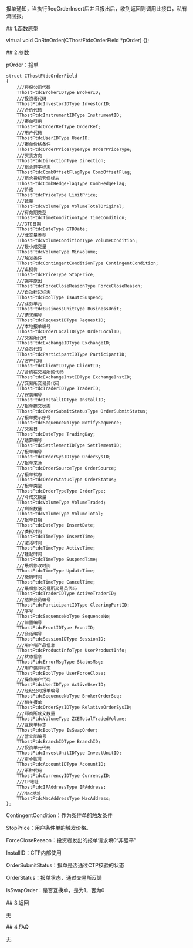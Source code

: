<p>报单通知，当执行ReqOrderInsert后并且报出后，收到返回则调用此接口，私有流回报。</p>
<span class="anchor" id="d5a18c4b-006c-4c9b-ad52-359dddeddb93"></span>
## 1.函数原型
<p>virtual void OnRtnOrder(CThostFtdcOrderField *pOrder) {};</p>
<span class="anchor" id="b97ec204-214d-4808-911d-7de6d5513a11"></span>
## 2.参数
<p>pOrder：报单</p>
<pre><code>struct CThostFtdcOrderField
{
    ///经纪公司代码
    TThostFtdcBrokerIDType BrokerID;
    ///投资者代码
    TThostFtdcInvestorIDType InvestorID;
    ///合约代码
    TThostFtdcInstrumentIDType InstrumentID;
    ///报单引用
    TThostFtdcOrderRefType OrderRef;
    ///用户代码
    TThostFtdcUserIDType UserID;
    ///报单价格条件
    TThostFtdcOrderPriceTypeType OrderPriceType;
    ///买卖方向
    TThostFtdcDirectionType Direction;
    ///组合开平标志
    TThostFtdcCombOffsetFlagType CombOffsetFlag;
    ///组合投机套保标志
    TThostFtdcCombHedgeFlagType CombHedgeFlag;
    ///价格
    TThostFtdcPriceType LimitPrice;
    ///数量
    TThostFtdcVolumeType VolumeTotalOriginal;
    ///有效期类型
    TThostFtdcTimeConditionType TimeCondition;
    ///GTD日期
    TThostFtdcDateType GTDDate;
    ///成交量类型
    TThostFtdcVolumeConditionType VolumeCondition;
    ///最小成交量
    TThostFtdcVolumeType MinVolume;
    ///触发条件
    TThostFtdcContingentConditionType ContingentCondition;
    ///止损价
    TThostFtdcPriceType StopPrice;
    ///强平原因
    TThostFtdcForceCloseReasonType ForceCloseReason;
    ///自动挂起标志
    TThostFtdcBoolType IsAutoSuspend;
    ///业务单元
    TThostFtdcBusinessUnitType BusinessUnit;
    ///请求编号
    TThostFtdcRequestIDType RequestID;
    ///本地报单编号
    TThostFtdcOrderLocalIDType OrderLocalID;
    ///交易所代码
    TThostFtdcExchangeIDType ExchangeID;
    ///会员代码
    TThostFtdcParticipantIDType ParticipantID;
    ///客户代码
    TThostFtdcClientIDType ClientID;
    ///合约在交易所的代码
    TThostFtdcExchangeInstIDType ExchangeInstID;
    ///交易所交易员代码
    TThostFtdcTraderIDType TraderID;
    ///安装编号
    TThostFtdcInstallIDType InstallID;
    ///报单提交状态
    TThostFtdcOrderSubmitStatusType OrderSubmitStatus;
    ///报单提示序号
    TThostFtdcSequenceNoType NotifySequence;
    ///交易日
    TThostFtdcDateType TradingDay;
    ///结算编号
    TThostFtdcSettlementIDType SettlementID;
    ///报单编号
    TThostFtdcOrderSysIDType OrderSysID;
    ///报单来源
    TThostFtdcOrderSourceType OrderSource;
    ///报单状态
    TThostFtdcOrderStatusType OrderStatus;
    ///报单类型
    TThostFtdcOrderTypeType OrderType;
    ///今成交数量
    TThostFtdcVolumeType VolumeTraded;
    ///剩余数量
    TThostFtdcVolumeType VolumeTotal;
    ///报单日期
    TThostFtdcDateType InsertDate;
    ///委托时间
    TThostFtdcTimeType InsertTime;
    ///激活时间
    TThostFtdcTimeType ActiveTime;
    ///挂起时间
    TThostFtdcTimeType SuspendTime;
    ///最后修改时间
    TThostFtdcTimeType UpdateTime;
    ///撤销时间
    TThostFtdcTimeType CancelTime;
    ///最后修改交易所交易员代码
    TThostFtdcTraderIDType ActiveTraderID;
    ///结算会员编号
    TThostFtdcParticipantIDType ClearingPartID;
    ///序号
    TThostFtdcSequenceNoType SequenceNo;
    ///前置编号
    TThostFtdcFrontIDType FrontID;
    ///会话编号
    TThostFtdcSessionIDType SessionID;
    ///用户端产品信息
    TThostFtdcProductInfoType UserProductInfo;
    ///状态信息
    TThostFtdcErrorMsgType StatusMsg;
    ///用户强评标志
    TThostFtdcBoolType UserForceClose;
    ///操作用户代码
    TThostFtdcUserIDType ActiveUserID;
    ///经纪公司报单编号
    TThostFtdcSequenceNoType BrokerOrderSeq;
    ///相关报单
    TThostFtdcOrderSysIDType RelativeOrderSysID;
    ///郑商所成交数量
    TThostFtdcVolumeType ZCETotalTradedVolume;
    ///互换单标志
    TThostFtdcBoolType IsSwapOrder;
    ///营业部编号
    TThostFtdcBranchIDType BranchID;
    ///投资单元代码
    TThostFtdcInvestUnitIDType InvestUnitID;
    ///资金账号
    TThostFtdcAccountIDType AccountID;
    ///币种代码
    TThostFtdcCurrencyIDType CurrencyID;
    ///IP地址
    TThostFtdcIPAddressType IPAddress;
    ///Mac地址
    TThostFtdcMacAddressType MacAddress;
};
</code></pre>
<p>ContingentCondition：作为条件单的触发条件</p>
<p>StopPrice：用户条件单的触发价格。</p>
<p>ForceCloseReason：投资者发出的报单请求填0“非强平”</p>
<p>InstallID：CTP内部使用</p>
<p>OrderSubmitStatus：报单是否通过CTP校验的状态</p>
<p>OrderStatus：报单状态，通过交易所反馈</p>
<p>IsSwapOrder：是否互换单，是为1，否为0</p>
<span class="anchor" id="c99043bb-323f-4391-95be-5d1a61f8cab1"></span>
## 3.返回
<p>无</p>
<span class="anchor" id="46af4de6-fa21-4db0-b232-f681b621fd1d"></span>
## 4.FAQ
<p>无</p>
